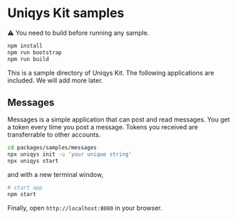 # Uniqys Kit samples

:warning: You need to build before running any sample.

```sh
npm install
npm run bootstrap
npm run build
```

This is a sample directory of Uniqys Kit.
The following applications are included.
We will add more later.

## Messages

Messages is a simple application that can post and read messages.
You get a token every time you post a message.
Tokens you received are transferrable to other accounts.

```sh
cd packages/samples/messages
npx uniqys init -u 'your unique string'
npx uniqys start
```

and with a new terminal window,

```sh
# start app
npm start
```

Finally, open `http://localhost:8080` in your browser.
